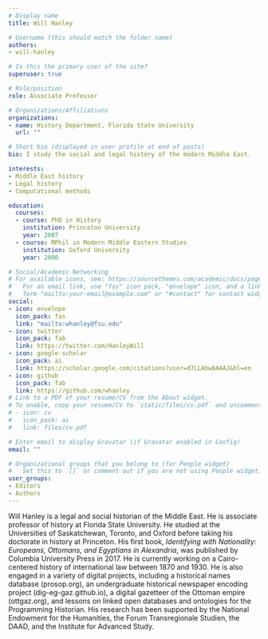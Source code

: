 ```yaml
---
# Display name
title: Will Hanley

# Username (this should match the folder name)
authors:
- will-hanley

# Is this the primary user of the site?
superuser: true

# Role/position
role: Associate Professor

# Organizations/Affiliations
organizations:
- name: History Department, Florida State University
  url: ""

# Short bio (displayed in user profile at end of posts)
bio: I study the social and legal history of the modern Middle East.

interests:
- Middle East history
- Legal history
- Computational methods

education:
  courses:
  - course: PhD in History
    institution: Princeton University
    year: 2007
  - course: MPhil in Modern Middle Eastern Studies
    institution: Oxford University
    year: 2000

# Social/Academic Networking
# For available icons, see: https://sourcethemes.com/academic/docs/page-builder/#icons
#   For an email link, use "fas" icon pack, "envelope" icon, and a link in the
#   form "mailto:your-email@example.com" or "#contact" for contact widget.
social:
- icon: envelope
  icon_pack: fas
  link: "mailto:whanley@fsu.edu"
- icon: twitter
  icon_pack: fab
  link: https://twitter.com/HanleyWill
- icon: google-scholar
  icon_pack: ai
  link: https://scholar.google.com/citations?user=d7LLAbwAAAAJ&hl=en
- icon: github
  icon_pack: fab
  link: https://github.com/whanley
# Link to a PDF of your resume/CV from the About widget.
# To enable, copy your resume/CV to `static/files/cv.pdf` and uncomment the lines below.
# - icon: cv
#   icon_pack: ai
#   link: files/cv.pdf

# Enter email to display Gravatar (if Gravatar enabled in Config)
email: ""

# Organizational groups that you belong to (for People widget)
#   Set this to `[]` or comment out if you are not using People widget.
user_groups:
- Editors
- Authors
---
```


Will Hanley is a legal and social historian of the Middle East. He is associate professor of history at Florida State University. He studied at the Universities of Saskatchewan, Toronto, and Oxford before taking his doctorate in history at Princeton. His first book, _Identifying with Nationality: Europeans, Ottomans, and Egyptians in Alexandria_, was published by Columbia University Press in 2017. He is currently working on a Cairo-centered history of international law between 1870 and 1930. He is also engaged in a variety of digital projects, including a historical names database (prosop.org), an undergraduate historical newspaper encoding project (dig-eg-gaz.github.io), a digital gazetteer of the Ottoman empire (ottgaz.org), and lessons on linked open databases and ontologies for the Programming Historian. His research has been supported by the National Endowment for the Humanities, the Forum Transregionale Studien, the DAAD, and the Institute for Advanced Study.
